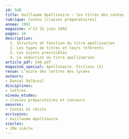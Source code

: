 ```yaml
---
id: 548
title: Guillaume Apollinaire : les titres des contes
rubrique: Contes [classes préparatoires]
annee: 1991
magazine: n°13 15 juin 1992
pages: 16
description: 
  1. Structure et fonction du titre apollinarien
  2. Les types de titres et leurs référents
  3. Les sujets prévisibles
  4. La séduction du titre apollinarien
article_pdf: 548.pdf
magazine_special: Apollinaire. Fictions (2)
revue: L’école des lettres des lycées
auteurs:
- Daniel Delbreil
disciplines:
- lettres
niveau_etudes:
- classes préparatoires et concours
oeuvres:
- Contes et récits
ecrivains:
- Guillaume Apollinaire
siecles:
- 20e siècle
---
```

